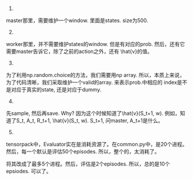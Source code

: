 1.
master那里，需要维护一个window.
里面是states. size为500.

2.
worker那里，并不需要维护states的window.
但是有对应的prob. 然后，还有它需要master告诉它，除了之前的action之外，还有
\hat{v}的值。

3.
为了利用np.random.choice的方法，我们需要用np array.
所以，本质上来说，为了代码清晰，我们采取维护一个valid的array. 来表示prob.中相应的
index是不是对应于真实的state, 还是对应于dummy.

4.
先sample, 然后再save. Why? 因为这个时候知道了\hat{v}(S_t+1, w).
例如，知道了S_t, A_t, R_t+1, \hat{v}(S_t, w).
S_t+1, 问master, A_t+1是什么。

5.
tensorpack中，Evaluator实在是消耗资源了。在common.py中，是20个进程。
然后，每一个默认是评估50个episodes. 所以，整个的，太消耗了。

将其改成了最多5个进程。然后，评估是2个episodes.
所以，总的是10个epsiodes. 可以了。


